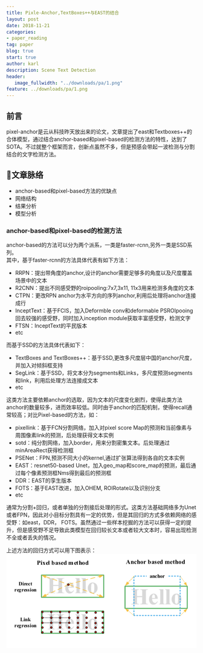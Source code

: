 ```yaml
---
title: Pixle-Anchor,TextBoxes++与EAST的结合
layout: post
date: 2018-11-21
categories: 
- paper_reading
tag: paper
blog: true
start: true
author: karl
description: Scene Text Detection
header:
   image_fullwidth: "../downloads/pa/1.png"
feature: ../downloads/pa/1.png
---  
```


## 前言
pixel-anchor是云从科技昨天放出来的论文，文章提出了east和Textboxes++的合体模型，通过结合anchor-based和pixel-based的检测方法的特性，达到了SOTA。不过就整个框架而言，创新点虽然不多，但是预感会带起一波检测与分割结合的文字检测方法。

## 文章脉络
- anchor-based和pixel-based方法的优缺点
- 网络结构
- 结果分析
- 模型分析

### anchor-based和pixel-based的检测方法  
anchor-based的方法可以分为两个派系，一类是faster-rcnn,另外一类是SSD系列。  
其中，基于faster-rcnn的方法具体代表有如下方法：
- RRPN：提出带角度的anchor,设计的anchor需要足够多的角度以及尺度覆盖场景中的文本
- R2CNN：提出不同感受野的roipooling:7x7,3x11, 11x3用来检测多角度的文本
- CTPN：更改RPN anchor为水平方向的序列anchor,利用后处理将anchor连接成行
- InceptText：基于FCIS，加入Deformble conv和deformable PSROIpooing回去较强的感受野，同时加入inception module获取丰富感受野，检测文字
- FTSN：InceptText的平民版本
- etc  


而基于SSD的方法具体代表如下：
- TextBoxes and TextBoxes++：基于SSD,更改多尺度层中国的anchor尺度，并加入对倾斜框支持
- SegLink：基于SSD，将文本分为segments和Links，多尺度预测segments和link，利用后处理方法连接成文本
- etc  

这类方法主要依赖anchor的选取，因为文本的尺度变化剧烈，使得此类方法anchor的数量较多，进而效率较低。同时由于anchor的匹配机制，使得recall通常较高；对比Pixel-based的方法，如：
- pixellink：基于FCN分割网络，加入对pixel score Map的预测和当前像素与周围像素link的预测，后处理获得文本实例
- sotd：纯分割网络，加入border，用来分割密集文本。后处理通过minAreaRect获得检测框
- PSENet：FPN,预测不同大小的kernel,通过扩张算法得到各自的文本实例
- EAST：resnet50-based Unet，加入geo_map和score_map的预测，最后通过每个像素预测框Nms得到最后的预测框
- DDR：EAST的孪生版本
- FOTS：基于EAST改进，加入OHEM, ROIRotate以及识别分支
- etc  

通常为分割+回归，或者单独的分割接后处理的形式。这类方法基础网络多为Unet或者FPN，因此对小目标分割具有一定的优势，但是其回归的方式多依赖网络的感受野：如east，DDR， FOTS。虽然通过一些样本挖掘的方法可以获得一定的提升，但是感受野不足导致此类模型在回归较长文本或者较大文本时，容易出现检测不全或者丢失的情况。

上述方法的回归方式可以用下图表示：  
![img](../downloads/pa/2.png)  